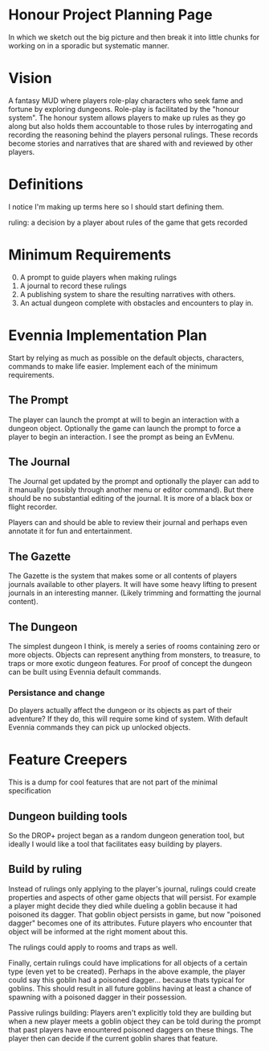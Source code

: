 # Honour Project Planning Page
In which we sketch out the big picture and then break it into little chunks for working on in a sporadic but systematic manner. 

# Vision
A fantasy MUD where players role-play characters who seek fame and fortune by
exploring dungeons. Role-play is facilitated by the "honour system". The honour
system allows players to make up rules as they go along but also holds them
accountable to those rules by interrogating and recording the reasoning behind
the players personal rulings. These records become stories and narratives that 
are shared with and reviewed by other players. 

# Definitions
I notice I'm making up terms here so I should start defining them.

ruling: a decision by a player about rules of the game that gets recorded

# Minimum Requirements
0. A prompt to guide players when making rulings
0. A journal to record these rulings
0. A publishing system to share the resulting narratives with others.
0. An actual dungeon complete with obstacles and encounters to play in.

# Evennia Implementation Plan
Start by relying as much as possible on the default objects, characters,
commands to make life easier. Implement each of the minimum requirements.

## The Prompt
The player can launch the prompt at will to begin an interaction with a dungeon
object. Optionally the game can launch the prompt to force a player to begin an
interaction. I see the prompt as being an EvMenu. 

## The Journal
The Journal get updated by the prompt and optionally the player can add to it
manually (possibly through another menu or editor command). But there should be
no substantial editing of the journal. It is more of a black box or flight
recorder.

Players can and should be able to review their journal and perhaps even annotate
it for fun and entertainment.

## The Gazette
The Gazette is the system that makes some or all contents of players journals
available to other players. It will have some heavy lifting to present journals
in an interesting manner. (Likely trimming and formatting the journal content).

## The Dungeon
The simplest dungeon I think, is merely a series of rooms containing zero or
more objects. Objects can represent anything from monsters, to treasure, to
traps or more exotic dungeon features. For proof of concept the dungeon can be
built using Evennia default commands. 

### Persistance and change
Do players actually affect the dungeon or its objects as part of their
adventure? If they do, this will require some kind of system. With default
Evennia commands they can pick up unlocked objects. 

# Feature Creepers
This is a dump for cool features that are not part of the minimal specification

## Dungeon building tools
So the DROP+ project began as a random dungeon generation tool, but ideally I
would like a tool that facilitates easy building by players.

## Build by ruling
Instead of rulings only applying to the player's journal, rulings could create
properties and aspects of other game objects that will persist. For example a
player might decide they died while dueling a goblin because it had poisoned its
dagger. That goblin object persists in game, but now "poisoned dagger" becomes
one of its attributes. Future players who encounter that object will be informed
at the right moment about this.  

The rulings could apply to rooms and traps as well. 

Finally, certain rulings could have implications for all objects of a certain
type (even yet to be created). Perhaps in the above example, the player could
say this goblin had a poisoned dagger... because thats typical for goblins.
This should result in all future goblins having at least a chance of spawning
with a poisoned dagger in their possession. 

Passive rulings building: Players aren't explicitly told they are building but
when a new player meets a goblin object they can be told during the prompt that
past players have enountered poisoned daggers on these things. The player then
can decide if the current goblin shares that feature.
